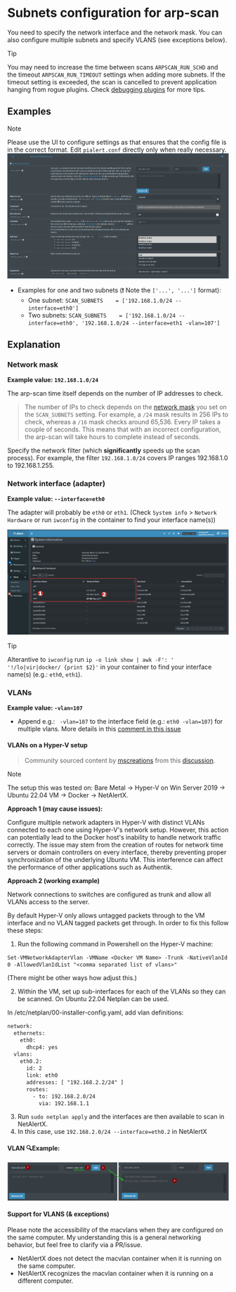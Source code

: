 # Subnets configuration for arp-scan

You need to specify the network interface and the network mask. You can also configure multiple subnets and specify VLANS (see exceptions below).

> [!TIP]
> You may need to increase the time between scans `ARPSCAN_RUN_SCHD` and the timeout `ARPSCAN_RUN_TIMEOUT` settings when adding more subnets. If the timeout setting is exceeded, the scan is cancelled to prevent application hanging from rogue plugins. Check [debugging plugins](/docs/DEBUG_PLUGINS.md) for more tips.

## Examples

> [!NOTE] 
> Please use the UI to configure settings as that ensures that the config file is in the correct format. Edit `pialert.conf` directly only when really necessary.
> ![settings](/front/plugins/arp_scan/arp-scan-settings.png)

* Examples for one and two subnets  (❗ Note the `['...', '...']` format):
   * One subnet: `SCAN_SUBNETS    = ['192.168.1.0/24 --interface=eth0']`
   * Two subnets:  `SCAN_SUBNETS    = ['192.168.1.0/24 --interface=eth0', '192.168.1.0/24 --interface=eth1 -vlan=107']` 


## Explanation

### Network mask

**Example value: `192.168.1.0/24`**

The arp-scan time itself depends on the number of IP addresses to check. 

> The number of IPs to check depends on the [network mask](https://www.calculator.net/ip-subnet-calculator.html) you set on the `SCAN_SUBNETS` setting. 
> For example, a `/24` mask results in 256 IPs to check, whereas a `/16` mask checks around 65,536. Every IP takes a couple of seconds. This means that with an incorrect configuration, the arp-scan will take hours to complete instead of seconds.

Specify the network filter (which **significantly** speeds up the scan process). For example, the filter `192.168.1.0/24` covers IP ranges 192.168.1.0 to 192.168.1.255.

### Network interface (adapter)

**Example value: `--interface=eth0`**

The adapter will probably be `eth0` or `eth1`. (Check `System info` > `Network Hardware` or run `iwconfig` in the container to find your interface name(s)) 

![Network hardware](/docs/img/SUBNETS/system_info-network_hardware.png)

> [!TIP]
> Alterantive to `iwconfig` run `ip -o link show | awk -F': ' '!/lo|vir|docker/ {print $2}'` in your container to find your interface name(s) (e.g.: `eth0`, `eth1`).

### VLANs

**Example value: `-vlan=107`**

- Append e.g.: ` -vlan=107` to the interface field (e.g.: `eth0 -vlan=107`) for multiple vlans. More details in this [comment in this issue](https://github.com/jokob-sk/NetAlertX/issues/170#issuecomment-1419902988)


#### VLANs on a Hyper-V setup

> Community sourced content by [mscreations](https://github.com/mscreations) from this [discussion](https://github.com/jokob-sk/NetAlertX/discussions/404).

> [!NOTE] 
> The setup this was tested on: Bare Metal -> Hyper-V on Win Server 2019 -> Ubuntu 22.04 VM -> Docker -> NetAlertX. 

**Approach 1 (may cause issues):**

Configure multiple network adapters in Hyper-V with distinct VLANs connected to each one using Hyper-V's network setup. However, this action can potentially lead to the Docker host's inability to handle network traffic correctly. The issue may stem from the creation of routes for network time servers or domain controllers on every interface, thereby preventing proper synchronization of the underlying Ubuntu VM. This interference can affect the performance of other applications such as Authentik.

**Approach 2 (working example)**

Network connections to switches are configured as trunk and allow all VLANs access to the server. 

By default Hyper-V only allows untagged packets through to the VM interface and no VLAN tagged packets get through. In order to fix this follow these steps:

1) Run the following command in Powershell on the Hyper-V machine: 

```shell
Set-VMNetworkAdapterVlan -VMName <Docker VM Name> -Trunk -NativeVlanId 0 -AllowedVlanIdList "<comma separated list of vlans>"
```

(There might be other ways how adjust this.)

2) Within the VM, set up sub-interfaces for each of the VLANs so they can be scanned. On Ubuntu 22.04 Netplan can be used.

In /etc/netplan/00-installer-config.yaml, add vlan definitions:

```
network:
  ethernets:
    eth0:
      dhcp4: yes
  vlans:
    eth0.2:
      id: 2
      link: eth0
      addresses: [ "192.168.2.2/24" ]
      routes:
        - to: 192.168.2.0/24
          via: 192.168.1.1 
```

3) Run `sudo netplan apply` and the interfaces are then available to scan in NetAlertX. 
4) In this case, use `192.168.2.0/24 --interface=eth0.2` in NetAlertX

#### VLAN 🔍Example:

![Vlan configuration example](/docs/img/SUBNETS/subnets_vlan.png)

#### Support for VLANS (& exceptions)

Please note the accessibility of the macvlans when they are configured on the same computer. My understanding this is a general networking behavior, but feel free to clarify via a PR/issue.

- NetAlertX does not detect the macvlan container when it is running on the same computer.
- NetAlertX recognizes the macvlan container when it is running on a different computer.


